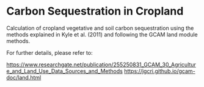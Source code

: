 # Carbon Sequestration in Cropland 

Calculation of cropland vegetative and soil carbon sequestration using the methods explained in Kyle et al. (2011) and following the GCAM land module methods.

For further details, please refer to:

https://www.researchgate.net/publication/255250831_GCAM_30_Agriculture_and_Land_Use_Data_Sources_and_Methods
https://jgcri.github.io/gcam-doc/land.html
